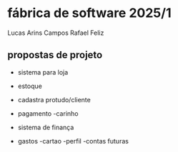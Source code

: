 # fábrica de software 2025/1

Lucas Arins Campos
Rafael Feliz
## propostas de projeto 
 -  sistema para loja 
 - estoque
 - cadastra protudo/cliente
 - pagamento 
 -carinho
 
 - sistema de finança 
  - gastos
  -cartao
  -perfil
  -contas futuras
  
